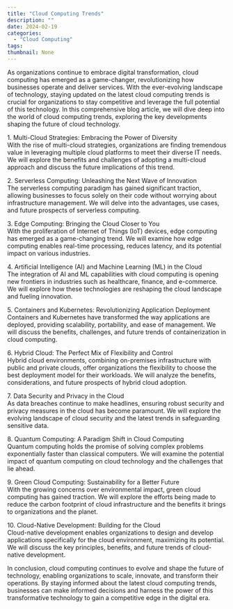 ```yaml
---
title: "Cloud Computing Trends"
description: ""
date: 2024-02-19
categories:
  - "Cloud Computing"
tags:
thumbnail: None
---
```


<p>As organizations continue to embrace digital transformation, cloud computing has emerged as a game-changer, revolutionizing how businesses operate and deliver services. With the ever-evolving landscape of technology, staying updated on the latest cloud computing trends is crucial for organizations to stay competitive and leverage the full potential of this technology. In this comprehensive blog article, we will dive deep into the world of cloud computing trends, exploring the key developments shaping the future of cloud technology.</p>

<p>1. Multi-Cloud Strategies: Embracing the Power of Diversity<br>
With the rise of multi-cloud strategies, organizations are finding tremendous value in leveraging multiple cloud platforms to meet their diverse IT needs. We will explore the benefits and challenges of adopting a multi-cloud approach and discuss the future implications of this trend.</p>

<p>2. Serverless Computing: Unleashing the Next Wave of Innovation<br>
The serverless computing paradigm has gained significant traction, allowing businesses to focus solely on their code without worrying about infrastructure management. We will delve into the advantages, use cases, and future prospects of serverless computing.</p>

<p>3. Edge Computing: Bringing the Cloud Closer to You<br>
With the proliferation of Internet of Things (IoT) devices, edge computing has emerged as a game-changing trend. We will examine how edge computing enables real-time processing, reduces latency, and its potential impact on various industries.</p>

<p>4. Artificial Intelligence (AI) and Machine Learning (ML) in the Cloud<br>
The integration of AI and ML capabilities with cloud computing is opening new frontiers in industries such as healthcare, finance, and e-commerce. We will explore how these technologies are reshaping the cloud landscape and fueling innovation.</p>

<p>5. Containers and Kubernetes: Revolutionizing Application Deployment<br>
Containers and Kubernetes have transformed the way applications are deployed, providing scalability, portability, and ease of management. We will discuss the benefits, challenges, and future trends of containerization in cloud computing.</p>

<p>6. Hybrid Cloud: The Perfect Mix of Flexibility and Control<br>
Hybrid cloud environments, combining on-premises infrastructure with public and private clouds, offer organizations the flexibility to choose the best deployment model for their workloads. We will analyze the benefits, considerations, and future prospects of hybrid cloud adoption.</p>

<p>7. Data Security and Privacy in the Cloud<br>
As data breaches continue to make headlines, ensuring robust security and privacy measures in the cloud has become paramount. We will explore the evolving landscape of cloud security and the latest trends in safeguarding sensitive data.</p>

<p>8. Quantum Computing: A Paradigm Shift in Cloud Computing<br>
Quantum computing holds the promise of solving complex problems exponentially faster than classical computers. We will examine the potential impact of quantum computing on cloud technology and the challenges that lie ahead.</p>

<p>9. Green Cloud Computing: Sustainability for a Better Future<br>
With the growing concerns over environmental impact, green cloud computing has gained traction. We will explore the efforts being made to reduce the carbon footprint of cloud infrastructure and the benefits it brings to organizations and the planet.</p>

<p>10. Cloud-Native Development: Building for the Cloud<br>
Cloud-native development enables organizations to design and develop applications specifically for the cloud environment, maximizing its potential. We will discuss the key principles, benefits, and future trends of cloud-native development.</p>

<p>In conclusion, cloud computing continues to evolve and shape the future of technology, enabling organizations to scale, innovate, and transform their operations. By staying informed about the latest cloud computing trends, businesses can make informed decisions and harness the power of this transformative technology to gain a competitive edge in the digital era.</p>